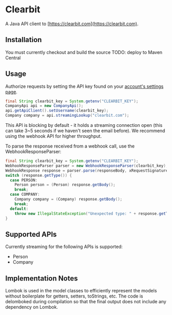 # Clearbit

A Java API client to [https://clearbit.com](https://clearbit.com).

## Installation

You must currently checkout and build the source
TODO: deploy to Maven Central

## Usage

Authorize requests by setting the API key found on your [account's settings page](https://clearbit.com/keys).

```java
final String clearbit_key = System.getenv("CLEARBIT_KEY");
CompanyApi api = new CompanyApi();
api.getApiClient().setUsername(clearbit_key);
Company company = api.streamingLookup("clearbit.com");
```

This API is blocking by default - it holds a streaming connection open (this can take 3~5 seconds if we haven't seen the email before). We recommend using the webhook API for higher throughput.

To parse the response received from a webhook call, use the WebhookResponseParser:

```java
final String clearbit_key = System.getenv("CLEARBIT_KEY");
WebhookResponseParser parser = new WebhookResponseParser(clearbit_key);
WebhookResponse response = parser.parse(responseBody, xRequestSignatureHeader);
switch (response.getType()) {
  case PERSON:
    Person person = (Person) response.getBody();
    break;
  case COMPANY:
    Company company = (Company) response.getBody();
    break;
  default:
    throw new IllegalStateException("Unexpected type: " + response.getType());
}
```

## Supported APIs

Currently streaming for the following APIs is supported:

* Person
* Company

## Implementation Notes

Lombok is used in the model classes to efficiently represent the models without boilerplate for getters, setters, toStrings, etc. The code is delomboked during compilation so that the final output does not include any dependency on Lombok.
